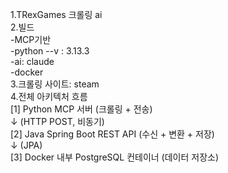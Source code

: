 1.TRexGames 크롤링 ai <br>
2.빌드<br>
-MCP기반<br>
-python --v : 3.13.3<br>
-ai: claude <br>
-docker<br>
3.크롤링 사이트: steam <br>
4.전체 아키텍처 흐름 <br>
[1] Python MCP 서버 (크롤링 + 전송)<br>
       ↓ (HTTP POST, 비동기)<br>
[2] Java Spring Boot REST API (수신 + 변환 + 저장)<br>
       ↓ (JPA)<br>
[3] Docker 내부 PostgreSQL 컨테이너 (데이터 저장소)<br>

